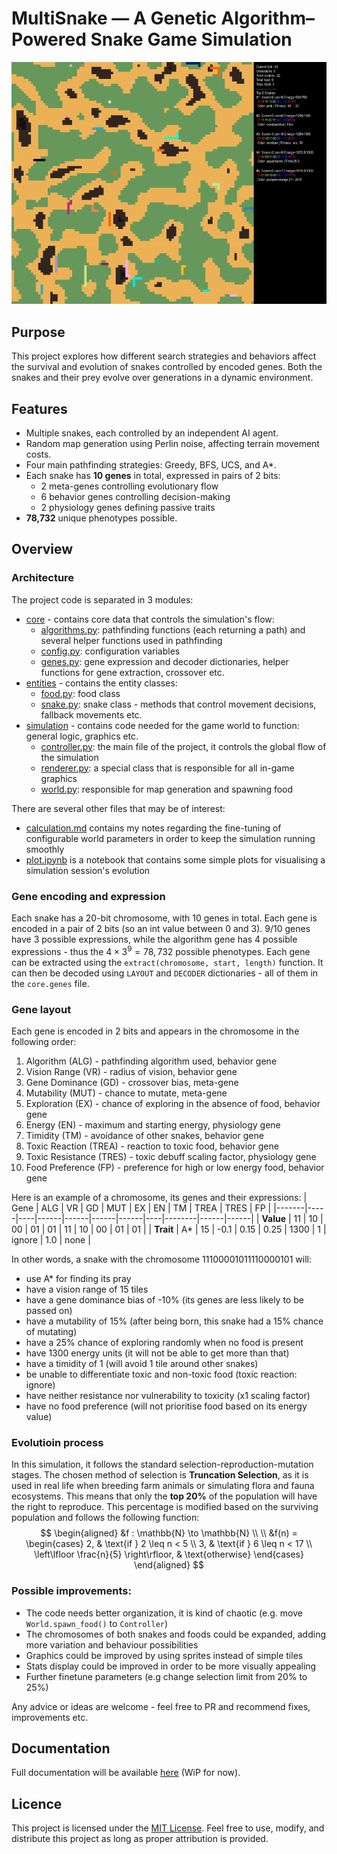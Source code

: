 # MultiSnake — A Genetic Algorithm–Powered Snake Game Simulation

![Showcase GIF](./media/recording.gif)

## Purpose
This project explores how different search strategies and behaviors affect the survival and evolution of snakes controlled by encoded genes. Both the snakes and their prey evolve over generations in a dynamic environment.

## Features
- Multiple snakes, each controlled by an independent AI agent.
- Random map generation using Perlin noise, affecting terrain movement costs.
- Four main pathfinding strategies: Greedy, BFS, UCS, and A*.
- Each snake has **10 genes** in total, expressed in pairs of 2 bits:
  - 2 meta-genes controlling evolutionary flow
  - 6 behavior genes controlling decision-making
  - 2 physiology genes defining passive traits
- **78,732** unique phenotypes possible.

## Overview
### Architecture
The project code is separated in 3 modules:
- [core](./game/core/) - contains core data that controls the simulation's flow:
    - [algorithms.py](./game/core/algorithms.py): pathfinding functions (each returning a path) and several helper functions used in pathfinding
    - [config.py](./game/core/config.py): configuration variables
    - [genes.py](./game/core/genes.py): gene expression and decoder dictionaries, helper functions for gene extraction, crossover etc.
- [entities](./game/entities/) - contains the entity classes:
    - [food.py](./game/entities/food.py): food class
    - [snake.py](./game/entities/snake.py): snake class - methods that control movement decisions, fallback movements etc.
- [simulation](./game/simulation/) - contains code needed for the game world to function: general logic, graphics etc.
    - [controller.py](./game/simulation/controller.py): the main file of the project, it controls the global flow of the simulation
    - [renderer.py](./game/simulation/renderer.py): a special class that is responsible for all in-game graphics
    - [world.py](./game/simulation/world.py): responsible for map generation and spawning food

There are several other files that may be of interest:
- [calculation.md](./calculation.md) contains my notes regarding the fine-tuning of configurable world parameters in order to keep the simulation running smoothly
- [plot.ipynb](./plot.ipynb) is a notebook that contains some simple plots for visualising a simulation session's evolution

### Gene encoding and expression
Each snake has a 20-bit chromosome, with 10 genes in total. Each gene is encoded in a pair of 2 bits (so an int value between 0 and 3). 
9/10 genes have 3 possible expressions, while the algorithm gene has 4 possible expressions - thus the $4 \times 3^9 = 78,732$ possible phenotypes. 
Each gene can be extracted using the `extract(chromosome, start, length)` function. It can then be decoded using `LAYOUT` and `DECODER` dictionaries - all of them in the `core.genes` file.

### Gene layout
Each gene is encoded in 2 bits and appears in the chromosome in the following order:
1. Algorithm (ALG) - pathfinding algorithm used, behavior gene
2. Vision Range (VR) - radius of vision, behavior gene
3. Gene Dominance (GD) - crossover bias, meta-gene
4. Mutability (MUT) - chance to mutate, meta-gene
5. Exploration (EX) - chance of exploring in the absence of food, behavior gene
6. Energy (EN) - maximum and starting energy, physiology gene
7. Timidity (TM) - avoidance of other snakes, behavior gene
8. Toxic Reaction (TREA) - reaction to toxic food, behavior gene
9. Toxic Resistance (TRES) - toxic debuff scaling factor, physiology gene
10. Food Preference (FP) - preference for high or low energy food, behavior gene


Here is an example of a chromosome, its genes and their expressions:
| Gene  | ALG | VR | GD   | MUT  | EX   | EN   | TM | TREA   | TRES | FP   |
|-------|-----|----|------|------|------|------|----|--------|------|------|
| **Value** | 11  | 10 | 00   | 01   | 01   | 11   | 10 | 00     | 01   | 01   |
| **Trait** | A*  | 15 | -0.1 | 0.15 | 0.25 | 1300 | 1  | ignore | 1.0  | none |

In other words, a snake with the chromosome $11100001011110000101$ will:
- use A* for finding its pray
- have a vision range of 15 tiles
- have a gene dominance bias of -10% (its genes are less likely to be passed on)
- have a mutability of 15% (after being born, this snake had a 15% chance of mutating)
- have a 25% chance of exploring randomly when no food is present
- have 1300 energy units (it will not be able to get more than that)
- have a timidity of 1 (will avoid 1 tile around other snakes)
- be unable to differentiate toxic and non-toxic food (toxic reaction: ignore)
- have neither resistance nor vulnerability to toxicity (x1 scaling factor)
- have no food preference (will not prioritise food based on its energy value)

### Evolutioin process
In this simulation, it follows the standard selection-reproduction-mutation stages.
The chosen method of selection is **Truncation Selection**, as it is used in real life when breeding farm animals or simulating flora and fauna ecosystems.
This means that only the **top 20%** of the population will have the right to reproduce. This percentage is modified based on the surviving population and follows the following function:
$$
\begin{aligned}
&f : \mathbb{N} \to \mathbb{N} \\
\\
&f(n) = 
\begin{cases}
2, & \text{if } 2 \leq n < 5 \\
3, & \text{if } 6 \leq n < 17 \\
\left\lfloor \frac{n}{5} \right\rfloor, & \text{otherwise}
\end{cases}
\end{aligned}
$$

### Possible improvements:
- The code needs better organization, it is kind of chaotic (e.g. move `World.spawn_food()` to `Controller`)
- The chromosomes of both snakes and foods could be expanded, adding more variation and behaviour possibilities
- Graphics could be improved by using sprites instead of simple tiles
- Stats display could be improved in order to be more visually appealing
- Further finetune parameters (e.g change selection limit from 20% to 25%)

Any advice or ideas are welcome - feel free to PR and recommend fixes, improvements etc.

## Documentation
Full documentation will be available [here](./docs.md) (WiP for now).

## Licence
This project is licensed under the [MIT License](./LICENSE).
Feel free to use, modify, and distribute this project as long as proper attribution is provided.